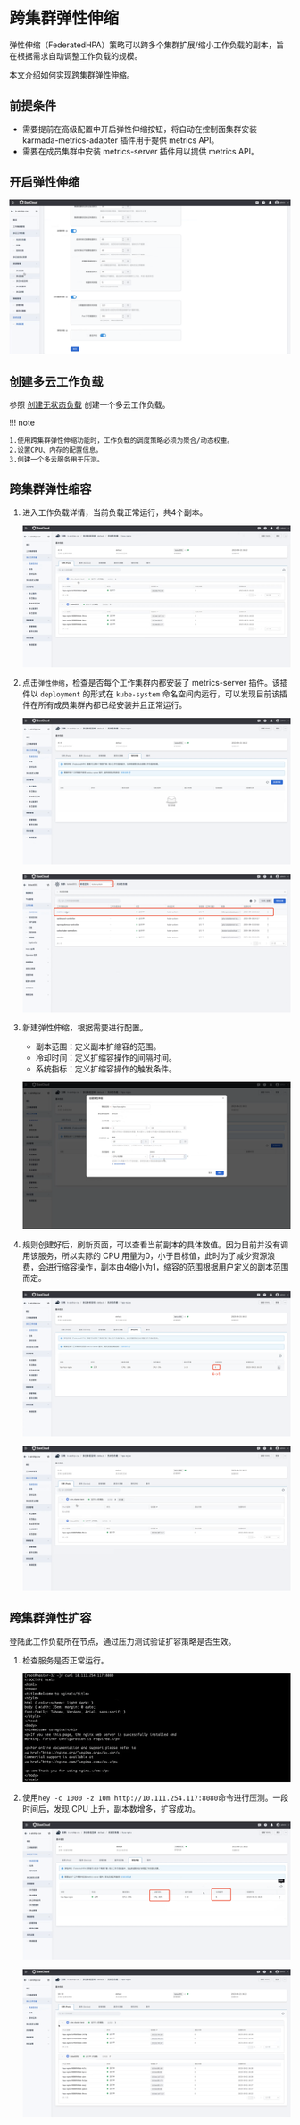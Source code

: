 # 跨集群弹性伸缩

弹性伸缩（FederatedHPA）策略可以跨多个集群扩展/缩小工作负载的副本，旨在根据需求自动调整工作负载的规模。

本文介绍如何实现跨集群弹性伸缩。

## 前提条件

- 需要提前在高级配置中开启弹性伸缩按钮，将自动在控制面集群安装 karmada-metrics-adapter 插件用于提供 metrics API。
- 需要在成员集群中安装 metrics-server 插件用以提供 metrics API。

## 开启弹性伸缩

![开启弹性伸缩](../images/fhpa01.png)

## 创建多云工作负载

参照 [创建无状态负载](../workload/deployment.md) 创建一个多云工作负载。

!!! note

    1.使用跨集群弹性伸缩功能时，工作负载的调度策略必须为聚合/动态权重。
    2.设置CPU、内存的配置信息。
    3.创建一个多云服务用于压测。

## 跨集群弹性缩容

1. 进入工作负载详情，当前负载正常运行，共4个副本。

   ![工作负载](../images/fhpa02.png)

2. 点击`弹性伸缩`，检查是否每个工作集群内都安装了 metrics-server 插件。该插件以 `deployment` 的形式在 `kube-system` 命名空间内运行，可以发现目前该插件在所有成员集群内都已经安装并且正常运行。

   ![弹性伸缩列表](../images/fhpa03.png)

   ![检查插件](../images/fhpa04.png)

3. 新建弹性伸缩，根据需要进行配置。

   - 副本范围：定义副本扩缩容的范围。
   - 冷却时间：定义扩缩容操作的间隔时间。
   - 系统指标：定义扩缩容操作的触发条件。

   ![配置弹性伸缩](../images/fhpa05.png)

4. 规则创建好后，刷新页面，可以查看当前副本的具体数值。因为目前并没有调用该服务，所以实际的 CPU 用量为0，小于目标值，此时为了减少资源浪费，会进行缩容操作，副本由4缩小为1，缩容的范围根据用户定义的副本范围而定。

   ![缩容](../images/fhpa06.png)

   ![副本分配情况](../images/fhpa07.png)

## 跨集群弹性扩容

登陆此工作负载所在节点，通过压力测试验证扩容策略是否生效。

1. 检查服务是否正常运行。

   ![检查服务运行情况](../images/fhpa08.png)

2. 使用`hey -c 1000 -z 10m http://10.111.254.117:8080`命令进行压测。一段时间后，发现 CPU 上升，副本数增多，扩容成功。

   ![扩容](../images/fhpa09.png) 

   ![副本分布情况](../images/fhpa10.png)
